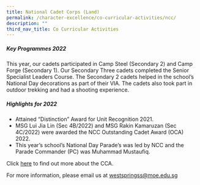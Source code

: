 ```yaml
---
title: National Cadet Corps (Land)
permalink: /character-excellence/co-curricular-activities/ncc/
description: ""
third_nav_title: Co Curricular Activities
---
```

##### **Key Programmes 2022**

This year, our cadets participated in Camp Steel (Secondary 2) and Camp Forge (Secondary 1). Our Secondary Three cadets completed the Senior Specialist Leaders Course. The Secondary 2 cadets helped in the school’s National Day decorations as part of their VIA. The cadets also took part in outdoor trekking
and had a shooting experience.


##### **Highlights for 2022**

* Attained “Distinction” Award for Unit Recognition 2021.
* MSG Lui Jia Lin (Sec 4B/2022) and MSG Rakin Kamaruzan (Sec 4C/2022) were awarded the NCC Outstanding Cadet Award (OCA) 2022.
* This year’s school’s National Day Parade’s was led by NCC and the Parade Commander (PC) was Muhammad Mustaufiq.


Click <a href="https://youtu.be/HoK5x2kffOI" target="_blank">here</a> to find out more about the CCA.

For more information, please email us at [westspringss@moe.edu.sg](westspringss@moe.edu.sg)